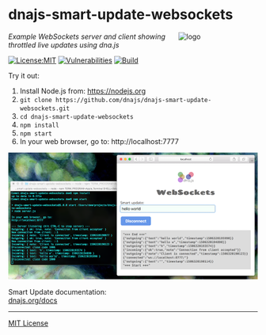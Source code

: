 # dnajs-smart-update-websockets
<img src=https://dnajs.org/graphics/dnajs-logo.png align=right width=160 alt=logo>

_Example WebSockets server and client showing throttled live updates using dna.js_

[![License:MIT](https://img.shields.io/badge/License-MIT-blue.svg)](https://dnajs.org/license)
[![Vulnerabilities](https://snyk.io/test/github/dnajs/dnajs-smart-update-websockets/badge.svg)](https://snyk.io/test/github/dnajs/dnajs-smart-update-websockets)
[![Build](https://github.com/dnajs/dnajs-smart-update-websockets/workflows/build/badge.svg)](https://github.com/dnajs/dnajs-smart-update-websockets/actions/workflows/run-spec-on-push.yaml)

Try it out:

1. Install Node.js from: https://nodejs.org
1. `git clone https://github.com/dnajs/dnajs-smart-update-websockets.git`
1. `cd dnajs-smart-update-websockets`
1. `npm install`
1. `npm start`
1. In your web browser, go to: http://localhost:7777

![screenshot](screenshot.png)

Smart Update documentation:<br>
[dnajs.org/docs](https://dnajs.org/docs/#event-smart)

---
[MIT License](LICENSE.txt)
